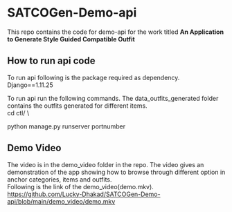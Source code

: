 # SATCOGen-Demo-api
This repo contains the code for demo-api for the work titled **An Application to Generate Style Guided Compatible Outfit** 

## How to run api code
To run api following is the package required as dependency. \
Django==1.11.25

To run api run the following commands. The data_outfits_generated folder contains the outfits generated for different items.\
cd ctl/ \

python manage.py runserver portnumber

## Demo Video
The video is in the demo_video folder in the repo. The video gives an demonstration of the app showing how to browse through different option in anchor categories, items and outfits. \
Following is the link of the demo_video(demo.mkv). \
https://github.com/Lucky-Dhakad/SATCOGen-Demo-api/blob/main/demo_video/demo.mkv
